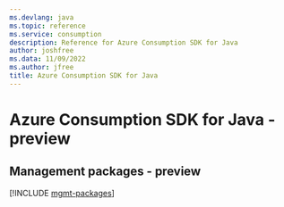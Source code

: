 ```yaml
---
ms.devlang: java
ms.topic: reference
ms.service: consumption
description: Reference for Azure Consumption SDK for Java
author: joshfree
ms.data: 11/09/2022
ms.author: jfree
title: Azure Consumption SDK for Java
---
```

# Azure Consumption SDK for Java - preview

## Management packages - preview
[!INCLUDE [mgmt-packages](consumption-mgmt-index.md)]
